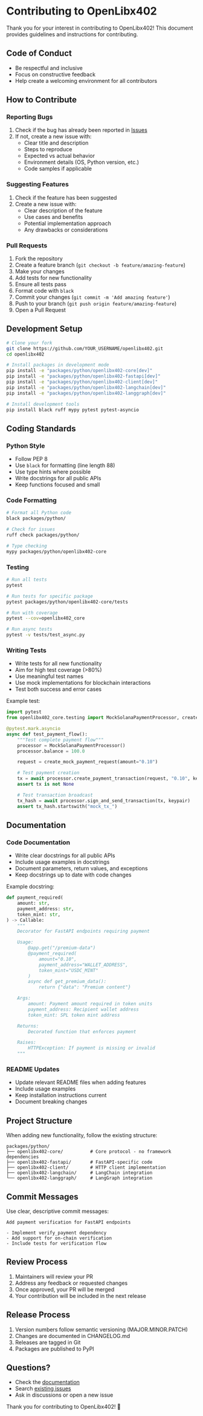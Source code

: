 # Contributing to OpenLibx402

Thank you for your interest in contributing to OpenLibx402! This document provides guidelines and instructions for contributing.

## Code of Conduct

- Be respectful and inclusive
- Focus on constructive feedback
- Help create a welcoming environment for all contributors

## How to Contribute

### Reporting Bugs

1. Check if the bug has already been reported in [Issues](https://github.com/openlibx402/openlibx402/issues)
2. If not, create a new issue with:
   - Clear title and description
   - Steps to reproduce
   - Expected vs actual behavior
   - Environment details (OS, Python version, etc.)
   - Code samples if applicable

### Suggesting Features

1. Check if the feature has been suggested
2. Create a new issue with:
   - Clear description of the feature
   - Use cases and benefits
   - Potential implementation approach
   - Any drawbacks or considerations

### Pull Requests

1. Fork the repository
2. Create a feature branch (`git checkout -b feature/amazing-feature`)
3. Make your changes
4. Add tests for new functionality
5. Ensure all tests pass
6. Format code with `black`
7. Commit your changes (`git commit -m 'Add amazing feature'`)
8. Push to your branch (`git push origin feature/amazing-feature`)
9. Open a Pull Request

## Development Setup

```bash
# Clone your fork
git clone https://github.com/YOUR_USERNAME/openlibx402.git
cd openlibx402

# Install packages in development mode
pip install -e "packages/python/openlibx402-core[dev]"
pip install -e "packages/python/openlibx402-fastapi[dev]"
pip install -e "packages/python/openlibx402-client[dev]"
pip install -e "packages/python/openlibx402-langchain[dev]"
pip install -e "packages/python/openlibx402-langgraph[dev]"

# Install development tools
pip install black ruff mypy pytest pytest-asyncio
```

## Coding Standards

### Python Style

- Follow PEP 8
- Use `black` for formatting (line length 88)
- Use type hints where possible
- Write docstrings for all public APIs
- Keep functions focused and small

### Code Formatting

```bash
# Format all Python code
black packages/python/

# Check for issues
ruff check packages/python/

# Type checking
mypy packages/python/openlibx402-core
```

### Testing

```bash
# Run all tests
pytest

# Run tests for specific package
pytest packages/python/openlibx402-core/tests

# Run with coverage
pytest --cov=openlibx402_core

# Run async tests
pytest -v tests/test_async.py
```

### Writing Tests

- Write tests for all new functionality
- Aim for high test coverage (>80%)
- Use meaningful test names
- Use mock implementations for blockchain interactions
- Test both success and error cases

Example test:

```python
import pytest
from openlibx402_core.testing import MockSolanaPaymentProcessor, create_mock_payment_request

@pytest.mark.asyncio
async def test_payment_flow():
    """Test complete payment flow"""
    processor = MockSolanaPaymentProcessor()
    processor.balance = 100.0

    request = create_mock_payment_request(amount="0.10")

    # Test payment creation
    tx = await processor.create_payment_transaction(request, "0.10", keypair)
    assert tx is not None

    # Test transaction broadcast
    tx_hash = await processor.sign_and_send_transaction(tx, keypair)
    assert tx_hash.startswith("mock_tx_")
```

## Documentation

### Code Documentation

- Write clear docstrings for all public APIs
- Include usage examples in docstrings
- Document parameters, return values, and exceptions
- Keep docstrings up to date with code changes

Example docstring:

```python
def payment_required(
    amount: str,
    payment_address: str,
    token_mint: str,
) -> Callable:
    """
    Decorator for FastAPI endpoints requiring payment

    Usage:
        @app.get("/premium-data")
        @payment_required(
            amount="0.10",
            payment_address="WALLET_ADDRESS",
            token_mint="USDC_MINT"
        )
        async def get_premium_data():
            return {"data": "Premium content"}

    Args:
        amount: Payment amount required in token units
        payment_address: Recipient wallet address
        token_mint: SPL token mint address

    Returns:
        Decorated function that enforces payment

    Raises:
        HTTPException: If payment is missing or invalid
    """
```

### README Updates

- Update relevant README files when adding features
- Include usage examples
- Keep installation instructions current
- Document breaking changes

## Project Structure

When adding new functionality, follow the existing structure:

```
packages/python/
├── openlibx402-core/          # Core protocol - no framework dependencies
├── openlibx402-fastapi/       # FastAPI-specific code
├── openlibx402-client/        # HTTP client implementation
├── openlibx402-langchain/     # LangChain integration
└── openlibx402-langgraph/     # LangGraph integration
```

## Commit Messages

Use clear, descriptive commit messages:

```
Add payment verification for FastAPI endpoints

- Implement verify_payment dependency
- Add support for on-chain verification
- Include tests for verification flow
```

## Review Process

1. Maintainers will review your PR
2. Address any feedback or requested changes
3. Once approved, your PR will be merged
4. Your contribution will be included in the next release

## Release Process

1. Version numbers follow semantic versioning (MAJOR.MINOR.PATCH)
2. Changes are documented in CHANGELOG.md
3. Releases are tagged in Git
4. Packages are published to PyPI

## Questions?

- Check the [documentation](docs/)
- Search [existing issues](https://github.com/openlibx402/openlibx402/issues)
- Ask in discussions or open a new issue

Thank you for contributing to OpenLibx402! 🚀
